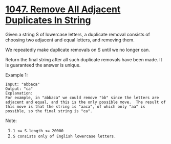 # [1047. Remove All Adjacent Duplicates In String](https://leetcode.com/problems/remove-all-adjacent-duplicates-in-string/)

Given a string S of lowercase letters, a duplicate removal consists of choosing two adjacent and equal letters, and removing them.

We repeatedly make duplicate removals on S until we no longer can.

Return the final string after all such duplicate removals have been made.  It is guaranteed the answer is unique.

Example 1:

```text
Input: "abbaca"
Output: "ca"
Explanation:
For example, in "abbaca" we could remove "bb" since the letters are adjacent and equal, and this is the only possible move.  The result of this move is that the string is "aaca", of which only "aa" is possible, so the final string is "ca".
```

Note:

1. `1 <= S.length <= 20000`
1. `S consists only of English lowercase letters.`
